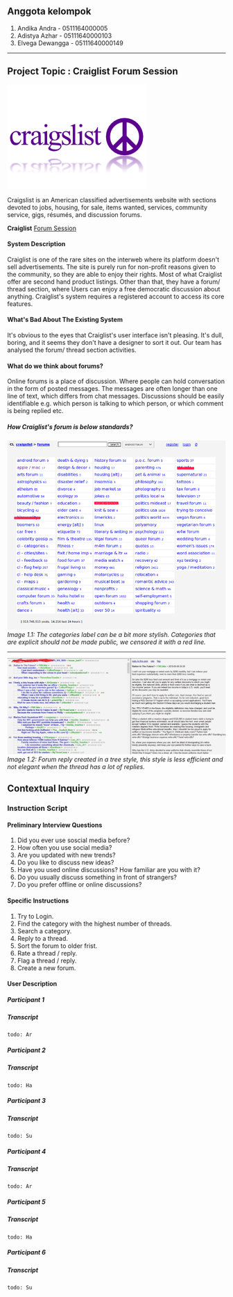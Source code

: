 ## Anggota kelompok

1. Andika Andra - 0511164000005
2. Adistya Azhar - 05111640000103
3. Elvega Dewangga - 05111640000149

---
## Project Topic : Craiglist Forum Session
![](img/logo.png)

Craigslist is an American classified advertisements website with sections devoted to jobs, housing, for sale, items wanted, services, community service, gigs, résumés, and discussion forums.

**Craiglist** [Forum Session](https://forums.craigslist.org/?areaID=157)

#### System Description
Craiglist is one of the rare sites on the interweb where its platform doesn't sell advertisements. The site is purely run for non-profit reasons given to the community, so they are able to enjoy their rights. Most of what Craiglist offer are second hand product listings. Other than that, they have a forum/ thread section, where Users can enjoy a free democratic discussion about anything. Craiglist's system requires a registered account to access its core features.

#### What's Bad About The Existing System
It's obvious to the eyes that Craiglist's user interface isn't pleasing. It's dull, boring, and it seems they don't have a designer to sort it out. Our team has analysed the forum/ thread section activities.

#### What do we think about forums?
Online forums is a place of discussion. Where people can hold conversation in the form of posted messages. The messages are often longer than one line of text, which differs from chat messages. Discussions should be easily identifiable e.g. which person is talking to which person, or which comment is being replied etc.

##### How Craiglist's forum is below standards?


![Forum categories](img/forum1.png)
*Image 1.1: The categories label can be a bit more stylish. Categories that are explicit should not be made public, we censored it with a red line.*

----

![Forum tree](img/forum2.jpg)
*Image 1.2: Forum reply created in a tree style, this style is less efficient and not elegant when the thread has a lot of replies.*

## Contextual Inquiry
### Instruction Script
#### Preliminary Interview Questions
1. Did you ever use soscial media before?
1. How often you use social media?
1. Are you updated with new trends?
1. Do you like to discuss new ideas?
1. Have you used online discussions? How familiar are you with it?
1. Do you usually discuss something in front of strangers?
1. Do you prefer offline or online discussions?

#### Specific Instructions
1. Try to Login.
1. Find the category with the highest number of threads.
1. Search a category.
1. Reply to a thread.
1. Sort the forum  to older frist.
1. Rate a thread / reply.
1. Flag a thread / reply.
1. Create a new forum.

#### User Description

##### Participant 1

##### Transcript
```
todo: Ar
```


##### Participant 2

##### Transcript
```
todo: Ha
```

##### Participant 3

##### Transcript
```
todo: Su
```

##### Participant 4

##### Transcript
```
todo: Ar
```


##### Participant 5

##### Transcript
```
todo: Ha
```

##### Participant 6

##### Transcript
```
todo: Su
```